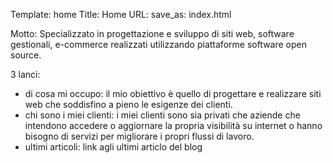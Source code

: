 Template: home
Title: Home
URL:
save_as: index.html

Motto: Specializzato in progettazione e sviluppo di siti web, software
gestionali, e-commerce realizzati utilizzando piattaforme software open source.

3 lanci:

- di cosa mi occupo: il mio obiettivo è quello di progettare e realizzare siti
  web che soddisfino a pieno le esigenze dei clienti. 
- chi sono i miei clienti: i miei clienti sono sia privati che aziende che
  intendono accedere o aggiornare la propria visibilità su internet o hanno
bisogno di servizi per migliorare i propri flussi di lavoro.
- ultimi articoli: link agli ultimi articlo del blog
